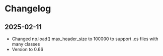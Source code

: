 # Changelog

## 2025-02-11
 - Changed np.load() max_header_size to 100000 to support .cs files with many classes
 - Version to 0.66
